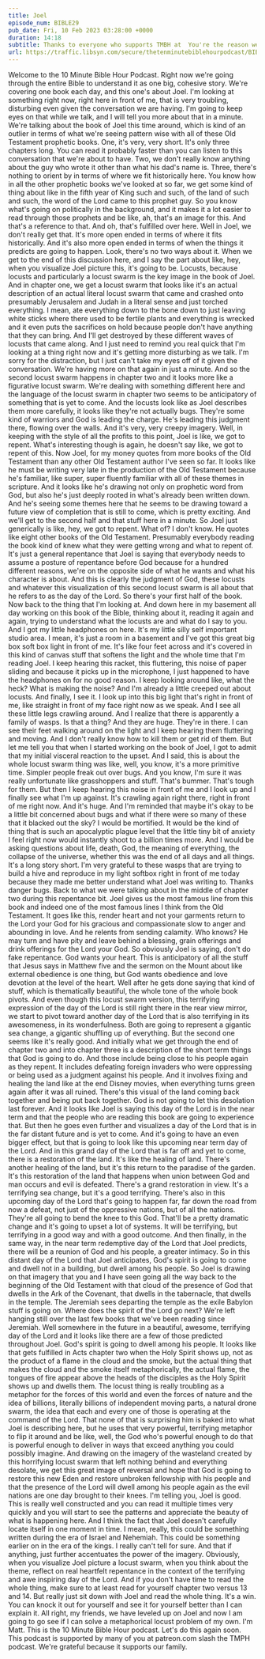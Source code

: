 ```yaml
---
title: Joel
episode_num: BIBLE29
pub_date: Fri, 10 Feb 2023 03:28:00 +0000
duration: 14:18
subtitle: Thanks to everyone who supports TMBH at  You're the reason we can all do this together!  Music written and performed by 
url: https://traffic.libsyn.com/secure/thetenminutebiblehourpodcast/BIBLE29_-_Joel.mp3
---
```


 Welcome to the 10 Minute Bible Hour Podcast. Right now we're going through the entire Bible to understand it as one big, cohesive story. We're covering one book each day, and this one's about Joel. I'm looking at something right now, right here in front of me, that is very troubling, disturbing even given the conversation we are having. I'm going to keep eyes on that while we talk, and I will tell you more about that in a minute. We're talking about the book of Joel this time around, which is kind of an outlier in terms of what we're seeing pattern wise with all of these Old Testament prophetic books. One, it's very, very short. It's only three chapters long. You can read it probably faster than you can listen to this conversation that we're about to have. Two, we don't really know anything about the guy who wrote it other than what his dad's name is. Three, there's nothing to orient by in terms of where we fit historically here. You know how in all the other prophetic books we've looked at so far, we get some kind of thing about like in the fifth year of King such and such, of the land of such and such, the word of the Lord came to this prophet guy. So you know what's going on politically in the background, and it makes it a lot easier to read through those prophets and be like, ah, that's an image for this. And that's a reference to that. And oh, that's fulfilled over here. Well in Joel, we don't really get that. It's more open ended in terms of where it fits historically. And it's also more open ended in terms of when the things it predicts are going to happen. Look, there's no two ways about it. When we get to the end of this discussion here, and I say the part about like, hey, when you visualize Joel picture this, it's going to be. Locusts, because locusts and particularly a locust swarm is the key image in the book of Joel. And in chapter one, we get a locust swarm that looks like it's an actual description of an actual literal locust swarm that came and crashed onto presumably Jerusalem and Judah in a literal sense and just torched everything. I mean, ate everything down to the bone down to just leaving white sticks where there used to be fertile plants and everything is wrecked and it even puts the sacrifices on hold because people don't have anything that they can bring. And I'll get destroyed by these different waves of locusts that came along. And I just need to remind you real quick that I'm looking at a thing right now and it's getting more disturbing as we talk. I'm sorry for the distraction, but I just can't take my eyes off of it given the conversation. We're having more on that again in just a minute. And so the second locust swarm happens in chapter two and it looks more like a figurative locust swarm. We're dealing with something different here and the language of the locust swarm in chapter two seems to be anticipatory of something that is yet to come. And the locusts look like as Joel describes them more carefully, it looks like they're not actually bugs. They're some kind of warriors and God is leading the charge. He's leading this judgment there, flowing over the walls. And it's very, very creepy imagery. Well, in keeping with the style of all the profits to this point, Joel is like, we got to repent. What's interesting though is again, he doesn't say like, we got to repent of this. Now Joel, for my money quotes from more books of the Old Testament than any other Old Testament author I've seen so far. It looks like he must be writing very late in the production of the Old Testament because he's familiar, like super, super fluently familiar with all of these themes in scripture. And it looks like he's drawing not only on prophetic word from God, but also he's just deeply rooted in what's already been written down. And he's seeing some themes here that he seems to be drawing toward a future view of completion that is still to come, which is pretty exciting. And we'll get to the second half and that stuff here in a minute. So Joel just generically is like, hey, we got to repent. What of? I don't know. He quotes like eight other books of the Old Testament. Presumably everybody reading the book kind of knew what they were getting wrong and what to repent of. It's just a general repentance that Joel is saying that everybody needs to assume a posture of repentance before God because for a hundred different reasons, we're on the opposite side of what he wants and what his character is about. And this is clearly the judgment of God, these locusts and whatever this visualization of this second locust swarm is all about that he refers to as the day of the Lord. So there's your first half of the book. Now back to the thing that I'm looking at. And down here in my basement all day working on this book of the Bible, thinking about it, reading it again and again, trying to understand what the locusts are and what do I say to you. And I got my little headphones on here. It's my little silly self important studio area. I mean, it's just a room in a basement and I've got this great big box soft box light in front of me. It's like four feet across and it's covered in this kind of canvas stuff that softens the light and the whole time that I'm reading Joel. I keep hearing this racket, this fluttering, this noise of paper sliding and because it picks up in the microphone, I just happened to have the headphones on for no good reason. I keep looking around like, what the heck? What is making the noise? And I'm already a little creeped out about locusts. And finally, I see it. I look up into this big light that's right in front of me, like straight in front of my face right now as we speak. And I see all these little legs crawling around. And I realize that there is apparently a family of wasps. Is that a thing? And they are huge. They're in there. I can see their feet walking around on the light and I keep hearing them fluttering and moving. And I don't really know how to kill them or get rid of them. But let me tell you that when I started working on the book of Joel, I got to admit that my initial visceral reaction to the upset. And I said, this is about the whole locust swarm thing was like, well, you know, it's a more primitive time. Simpler people freak out over bugs. And you know, I'm sure it was really unfortunate like grasshoppers and stuff. That's bummer. That's tough for them. But then I keep hearing this noise in front of me and I look up and I finally see what I'm up against. It's crawling again right there, right in front of me right now. And it's huge. And I'm reminded that maybe it's okay to be a little bit concerned about bugs and what if there were so many of these that it blacked out the sky? I would be mortified. It would be the kind of thing that is such an apocalyptic plague level that the little tiny bit of anxiety I feel right now would instantly shoot to a billion times more. And I would be asking questions about life, death, God, the meaning of everything, the collapse of the universe, whether this was the end of all days and all things. It's a long story short. I'm very grateful to these wasps that are trying to build a hive and reproduce in my light softbox right in front of me today because they made me better understand what Joel was writing to. Thanks danger bugs. Back to what we were talking about in the middle of chapter two during this repentance bit. Joel gives us the most famous line from this book and indeed one of the most famous lines I think from the Old Testament. It goes like this, render heart and not your garments return to the Lord your God for his gracious and compassionate slow to anger and abounding in love. And he relents from sending calamity. Who knows? He may turn and have pity and leave behind a blessing, grain offerings and drink offerings for the Lord your God. So obviously Joel is saying, don't do fake repentance. God wants your heart. This is anticipatory of all the stuff that Jesus says in Matthew five and the sermon on the Mount about like external obedience is one thing, but God wants obedience and love devotion at the level of the heart. Well after he gets done saying that kind of stuff, which is thematically beautiful, the whole tone of the whole book pivots. And even though this locust swarm version, this terrifying expression of the day of the Lord is still right there in the rear view mirror, we start to pivot toward another day of the Lord that is also terrifying in its awesomeness, in its wonderfulness. Both are going to represent a gigantic sea change, a gigantic shuffling up of everything. But the second one seems like it's really good. And initially what we get through the end of chapter two and into chapter three is a description of the short term things that God is going to do. And those include being close to his people again as they repent. It includes defeating foreign invaders who were oppressing or being used as a judgment against his people. And it involves fixing and healing the land like at the end Disney movies, when everything turns green again after it was all ruined. There's this visual of the land coming back together and being put back together. God is not going to let this desolation last forever. And it looks like Joel is saying this day of the Lord is in the near term and that the people who are reading this book are going to experience that. But then he goes even further and visualizes a day of the Lord that is in the far distant future and is yet to come. And it's going to have an even bigger effect, but that is going to look like this upcoming near term day of the Lord. And in this grand day of the Lord that is far off and yet to come, there is a restoration of the land. It's like the healing of land. There's another healing of the land, but it's this return to the paradise of the garden. It's this restoration of the land that happens when union between God and man occurs and evil is defeated. There's a grand restoration in view. It's a terrifying sea change, but it's a good terrifying. There's also in this upcoming day of the Lord that's going to happen far, far down the road from now a defeat, not just of the oppressive nations, but of all the nations. They're all going to bend the knee to this God. That'll be a pretty dramatic change and it's going to upset a lot of systems. It will be terrifying, but terrifying in a good way and with a good outcome. And then finally, in the same way, in the near term redemptive day of the Lord that Joel predicts, there will be a reunion of God and his people, a greater intimacy. So in this distant day of the Lord that Joel anticipates, God's spirit is going to come and dwell not in a building, but dwell among his people. So Joel is drawing on that imagery that you and I have seen going all the way back to the beginning of the Old Testament with that cloud of the presence of God that dwells in the Ark of the Covenant, that dwells in the tabernacle, that dwells in the temple. The Jeremiah sees departing the temple as the exile Babylon stuff is going on. Where does the spirit of the Lord go next? We're left hanging still over the last few books that we've been reading since Jeremiah. Well somewhere in the future in a beautiful, awesome, terrifying day of the Lord and it looks like there are a few of those predicted throughout Joel. God's spirit is going to dwell among his people. It looks like that gets fulfilled in Acts chapter two when the Holy Spirit shows up, not as the product of a flame in the cloud and the smoke, but the actual thing that makes the cloud and the smoke itself metaphorically, the actual flame, the tongues of fire appear above the heads of the disciples as the Holy Spirit shows up and dwells them. The locust thing is really troubling as a metaphor for the forces of this world and even the forces of nature and the idea of billions, literally billions of independent moving parts, a natural drone swarm, the idea that each and every one of those is operating at the command of the Lord. That none of that is surprising him is baked into what Joel is describing here, but he uses that very powerful, terrifying metaphor to flip it around and be like, well, the God who's powerful enough to do that is powerful enough to deliver in ways that exceed anything you could possibly imagine. And drawing on the imagery of the wasteland created by this horrifying locust swarm that left nothing behind and everything desolate, we get this great image of reversal and hope that God is going to restore this new Eden and restore unbroken fellowship with his people and that the presence of the Lord will dwell among his people again as the evil nations are one day brought to their knees. I'm telling you, Joel is good. This is really well constructed and you can read it multiple times very quickly and you will start to see the patterns and appreciate the beauty of what is happening here. And I think the fact that Joel doesn't carefully locate itself in one moment in time. I mean, really, this could be something written during the era of Israel and Nehemiah. This could be something earlier on in the era of the kings. I really can't tell for sure. And that if anything, just further accentuates the power of the imagery. Obviously, when you visualize Joel picture a locust swarm, when you think about the theme, reflect on real heartfelt repentance in the context of the terrifying and awe inspiring day of the Lord. And if you don't have time to read the whole thing, make sure to at least read for yourself chapter two versus 13 and 14. But really just sit down with Joel and read the whole thing. It's a win. You can knock it out for yourself and see it for yourself better than I can explain it. All right, my friends, we have leveled up on Joel and now I am going to go see if I can solve a metaphorical locust problem of my own. I'm Matt. This is the 10 Minute Bible Hour podcast. Let's do this again soon. This podcast is supported by many of you at patreon.com slash the TMPH podcast. We're grateful because it supports our family.